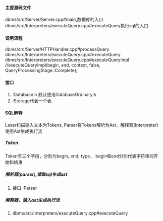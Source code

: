 #### 主要源码文件
dbms/src/Server/Server.cpp#main,数据库的入口
dbms/src/Interpreters/executeQuery.cpp#executeQuery执行sql的入口


#### 调用流程

dbms/src/Server/HTTPHandler.cpp#processQuery
    dbms/src/Interpreters/executeQuery.cpp#executeQuery
        dbms/src/Interpreters/executeQuery.cpp#executeQueryImpl         //executeQueryImpl(begin, end, context, false, QueryProcessingStage::Complete);  
                   


#### 接口
1. IDatabase.h
默认使用DatabaseOrdinary.h
2. IStorage代表一个表



#### SQL解释
Lexer扫描输入文本为Tokens, Parser将Tokens解析为Ast，解释器(Interpreter)使用Ast生成执行流

##### Token
Token有三个字段，分别为begin, end, type， begin和end分别代表字符串的开始和结束

##### 解析器(parser),读取sql生成ast
1. 接口 IParser
##### 解释器，输入ast生成执行流


1. dbms/src/Interpreters/executeQuery.cpp#executeQuery
